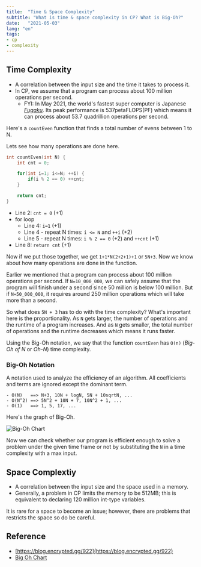 ```yaml
---
title:  "Time & Space Complexity"
subtitle: "What is time & space complexity in CP? What is Big-Oh?"
date:   "2021-05-03"
lang: "en"
tags:
- cp
- complexity
---
```


## Time Complexity
- A correlation between the input size and the time it takes to process it.
- In CP, we assume that a program can process about 100 million operations per second.
  + FYI: In May 2021, the world's fastest super computer is Japanese _[Fugaku](https://blog.global.fujitsu.com/fgb/2020-06-22/supercomputer-fugaku-named-world-fastest/)_. Its peak performance is 537petaFLOPS(PF) which means it can process about 53.7 quadrillion operations per second.

Here's a `countEven` function that finds a total number of evens between 1 to N.

Lets see how many operations are done here.

```cpp
int countEven(int N) {
    int cnt = 0;

    for(int i=1; i<=N; ++i) {
        if(i % 2 == 0) ++cnt;
    }

    return cnt;
}
```

- Line 2: `cnt = 0` (+1)
- for loop
  + Line 4: `i=1` (+1)
  + Line 4 - repeat N times: `i <= N` and `++i` (+2) 
  + Line 5 - repeat N times: `i % 2 == 0` (+2) and `++cnt` (+1)
- Line 8: `return cnt` (+1)

Now if we put those together, we get `1+1*N(2+2+1)+1` or `5N+3`. Now we know about how many operations are done in the function.



Earlier we mentioned that a program can process about 100 million operations per second. If `N=10_000_000`, we can safely assume that the program will finish under a second since 50 million is below 100 million.
But if `N=50_000_000`, it requires around 250 million operations which will take more than a second.



So what does `5N + 3` has to do with the time complexity? What's important here is the proportionality. As `N` gets larger, the number of operations and the runtime of a program increases. And as `N` gets smaller, the total number of operations and the runtime decreases which means it runs faster.



Using the Big-Oh notation, we say that the function `countEven` has `O(n)` (_Big-Oh of N_ or _Oh-N_) time complexity.

### Big-Oh Notation
A notation used to analyze the efficiency of an algorithm. All coefficients and terms are ignored except the dominant term.

```
- O(N)   ==> N+3, 10N + logN, 5N + 10sqrtN, ...
- O(N^2) ==> 5N^2 + 10N + 7, 10N^2 + 1, ...
- O(1)   ==> 1, 5, 17, ...
```

Here's the graph of Big-Oh.

![Big-Oh Chart](/images/in-post/dsa/complexity/big-oh.png)

Now we can check whether our program is efficient enough to solve a problem under the given time frame or not by substituting the `N` in a time complexity with a max input.

## Space Complextiy
- A correlation between the input size and the space used in a memory.
- Generally, a problem in CP limits the memory to be 512MB; this is equivalent to declaring 120 million int-type variables.

It is rare for a space to become an issue; however, there are problems that restricts the space so do be careful.

## Reference
- [https://blog.encrypted.gg/922](https://blog.encrypted.gg/922)
- [Big Oh Chart](https://danielmiessler.com/study/big-o-notation/)
